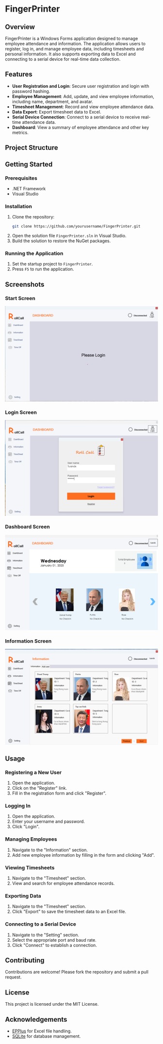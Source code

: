 # FingerPrinter

## Overview

FingerPrinter is a Windows Forms application designed to manage employee attendance and information. The application allows users to register, log in, and manage employee data, including timesheets and personal information. It also supports exporting data to Excel and connecting to a serial device for real-time data collection.

## Features

- **User Registration and Login**: Secure user registration and login with password hashing.
- **Employee Management**: Add, update, and view employee information, including name, department, and avatar.
- **Timesheet Management**: Record and view employee attendance data.
- **Data Export**: Export timesheet data to Excel.
- **Serial Device Connection**: Connect to a serial device to receive real-time attendance data.
- **Dashboard**: View a summary of employee attendance and other key metrics.

## Project Structure

## Getting Started

### Prerequisites

- .NET Framework
- Visual Studio

### Installation

1. Clone the repository:
    ```sh
    git clone https://github.com/yourusername/FingerPrinter.git
    ```
2. Open the solution file `FingerPrinter.sln` in Visual Studio.
3. Build the solution to restore the NuGet packages.

### Running the Application

1. Set the startup project to `FingerPrinter`.
2. Press `F5` to run the application.

## Screenshots

### Start Screen
![Start Screen](./image/start.png)

### Login Screen
![Login Screen](./image/login.png)

### Dashboard Screen
![Dashboard Screen](./image/dashboard.png)

### Information Screen
![Information Screen](./image/information.png)

## Usage

### Registering a New User

1. Open the application.
2. Click on the "Register" link.
3. Fill in the registration form and click "Register".

### Logging In

1. Open the application.
2. Enter your username and password.
3. Click "Login".

### Managing Employees

1. Navigate to the "Information" section.
2. Add new employee information by filling in the form and clicking "Add".

### Viewing Timesheets

1. Navigate to the "Timesheet" section.
2. View and search for employee attendance records.

### Exporting Data

1. Navigate to the "Timesheet" section.
2. Click "Export" to save the timesheet data to an Excel file.

### Connecting to a Serial Device

1. Navigate to the "Setting" section.
2. Select the appropriate port and baud rate.
3. Click "Connect" to establish a connection.

## Contributing

Contributions are welcome! Please fork the repository and submit a pull request.

## License

This project is licensed under the MIT License.

## Acknowledgements

- [EPPlus](https://github.com/EPPlusSoftware/EPPlus) for Excel file handling.
- [SQLite](https://www.sqlite.org/index.html) for database management.
